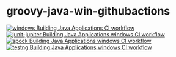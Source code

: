 # groovy-java-win-githubactions
[![windows Building Java Applications CI workflow](https://github.com/githubfoam/groovy-java-win-githubactions/actions/workflows/win-build-java-wf.yml/badge.svg)](https://github.com/githubfoam/groovy-java-win-githubactions/actions/workflows/win-build-java-wf.yml)
[![junit-jupiter Building Java Applications  windows CI workflow](https://github.com/githubfoam/groovy-java-win-githubactions/actions/workflows/junit-jupiter-wf.yml/badge.svg)](https://github.com/githubfoam/groovy-java-win-githubactions/actions/workflows/junit-jupiter-wf.yml)  
[![spock Building Java Applications  windows CI workflow](https://github.com/githubfoam/groovy-java-win-githubactions/actions/workflows/spock-wf.yml/badge.svg)](https://github.com/githubfoam/groovy-java-win-githubactions/actions/workflows/spock-wf.yml)  
[![testng Building Java Applications  windows CI workflow](https://github.com/githubfoam/groovy-java-win-githubactions/actions/workflows/testng-wf.yml/badge.svg)](https://github.com/githubfoam/groovy-java-win-githubactions/actions/workflows/testng-wf.yml)